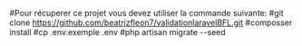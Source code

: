 #Pour récuperer ce projet vous devez utiliser la commande suivante:
#git clone https://github.com/beatrizfleon7/validationlaravelBFL.git
#composser install
#cp .env.exemple .env
#php artisan migrate --seed
